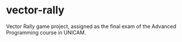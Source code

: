 # vector-rally

Vector Rally game project, assigned as the final exam of the Advanced Programming course in UNICAM.
